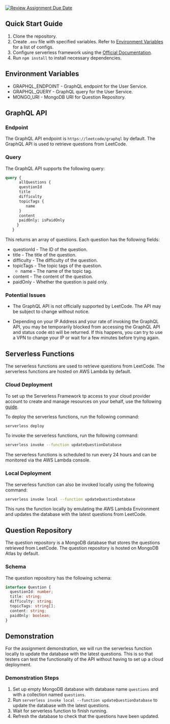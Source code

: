 [![Review Assignment Due Date](https://classroom.github.com/assets/deadline-readme-button-24ddc0f5d75046c5622901739e7c5dd533143b0c8e959d652212380cedb1ea36.svg)](https://classroom.github.com/a/UxpU_KWG)

## Quick Start Guide

1. Clone the repository.
2. Create `.env` file with specified variables. Refer to [Environment Variables](#environment-variables) for a list of
   configs.
3. Configure serverless framework using
   the [Official Documentation](https://www.serverless.com/framework/docs/getting-started/).
4. Run `npm install` to install necessary dependencies.

## Environment Variables

- GRAPHQL_ENDPOINT - GraphQL endpoint for the User Service.
- GRAPHQL_QUERY - GraphQL query for the User Service.
- MONGO_URI - MongoDB URI for Question Repository.

## GraphQL API

### Endpoint

The GraphQL API endpoint is `https://leetcode/graphql` by default. The GraphQL API is used to retrieve questions from
LeetCode.

### Query

The GraphQL API supports the following query:

```graphql
query {
      allQuestions {
      questionId
      title
      difficulty
      topicTags {
         name
      }
      content
      paidOnly: isPaidOnly
     }
   }
```

This returns an array of questions. Each question has the following fields:

- questionId - The ID of the question.
- title - The title of the question.
- difficulty - The difficulty of the question.
- topicTags - The topic tags of the question.
    - name - The name of the topic tag.
- content - The content of the question.
- paidOnly - Whether the question is paid only.

### Potential Issues

- The GraphQL API is not officially supported by LeetCode. The API may be subject to change without notice.


- Depending on your IP Address and your rate of invoking the GraphQL API, you may be temporarily blocked from accessing
  the GraphQL API and status code `403` will be returned. If this happens, you can try to use a VPN to change your IP or
  wait for a few minutes before trying again.

## Serverless Functions

The serverless functions are used to retrieve questions from LeetCode. The serverless functions are hosted on AWS Lambda
by default.

### Cloud Deployment

To set up the Serverless Framework tp access to your cloud provider account to create and manage resources on your
behalf,
use the following [guide](https://www.serverless.com/framework/docs/providers/aws/guide/credentials/).

To deploy the serverless functions, run the following command:

```bash
serverless deploy
```

To invoke the serverless functions, run the following command:

```bash
serverless invoke --function updateQuestionDatabase
```

The serverless functions is scheduled to run every 24 hours and can be monitored via the AWS Lambda console.

### Local Deployment

The serverless function can also be invoked locally using the following command:

```bash
serverless invoke local --function updateQuestionDatabase
```

This runs the function locally by emulating the AWS Lambda Environment and updates the database with the latest
questions from LeetCode.

## Question Repository

The question repository is a MongoDB database that stores the questions retrieved from LeetCode. The question repository
is hosted on MongoDB Atlas by default.

### Schema

The question repository has the following schema:

```typescript
interface Question {
  questionId: number;
  title: string;
  difficulty: string;
  topicTags: string[];
  content: string;
  paidOnly: boolean;
}
```

## Demonstration

For the assignment demonstration, we will run the serverless function locally to update the database with the latest
questions. This is so that testers can test the functionality of the API without having to set up a cloud deployment.

### Demonstration Steps

1. Set up empty MongoDB database with database name `questions` and with a collection named `questions`.
2. Run `serverless invoke local --function updateQuestionDatabase` to update the database with the latest questions.
3. Wait for serverless function to finish running.
4. Refresh the database to check that the questions have been updated.
